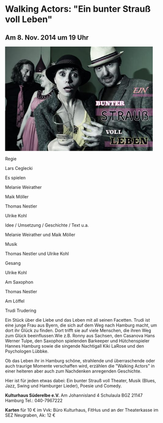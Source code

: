 # Walking Actors: "Ein bunter Strauß voll Leben"

## Am 8. Nov. 2014 um 19 Uhr

![](/img/wsb_484x338_Flyer_ein+Srau$C3$9F_+$282$29+1.jpg)

Regie

Lars Ceglecki

Es spielen

Melanie Weirather

Maik Möller

Thomas Nestler

Ulrike Kohl

Idee / Umsetzung / Geschichte / Text u.a.

Melanie Weirather und Maik Möller

Musik

Thomas Nestler und Ulrike Kohl

Gesang

Ulrike Kohl

Am Saxophon

Thomas Nestler

Am Löffel

Trudi Trudering

Ein Stück über die Liebe und das Leben mit all seinen Facetten. Trudi
ist eine junge Frau aus Byern, die sich auf dem Weg nach Hamburg macht,
um dort ihr Glück zu finden. Dort trifft sie auf viele Menschen, die
ihren Weg zum Glück beeinflussen.Wie z.B. Ronny aus Sachsen, den
Casanova Hans Werner Tulpe, den Saxophon spielenden Barkeeper und
Hütchenspieler Hannes Hamburg sowie die singende Nachtigall Kiki LaRose
und den Psychologen Lübbke.

Ob das Leben ihr in Hamburg schöne, strahlende und überraschende oder
auch traurige Momente verschaffen wird, erzählen die "Walking Actors" in
einer heiteren aber auch zum Nachdenken anregenden Geschichte.

Hier ist für jeden etwas dabei: Ein bunter Strauß voll Theater, Musik
(Blues, Jazz, Swing und Hamburger Lieder), Poesie und Comedy.

**Kulturhaus Süderelbe e.V.** 
Am Johannisland 4 
Schulaula BGZ 
21147 Hamburg 
Tel.: 040-7967222 

**Karten** für 10 € im Vvk: Büro Kulturhaus, FitHus und an der
Theaterkasse im SEZ Neugraben, Ak: 12 €
